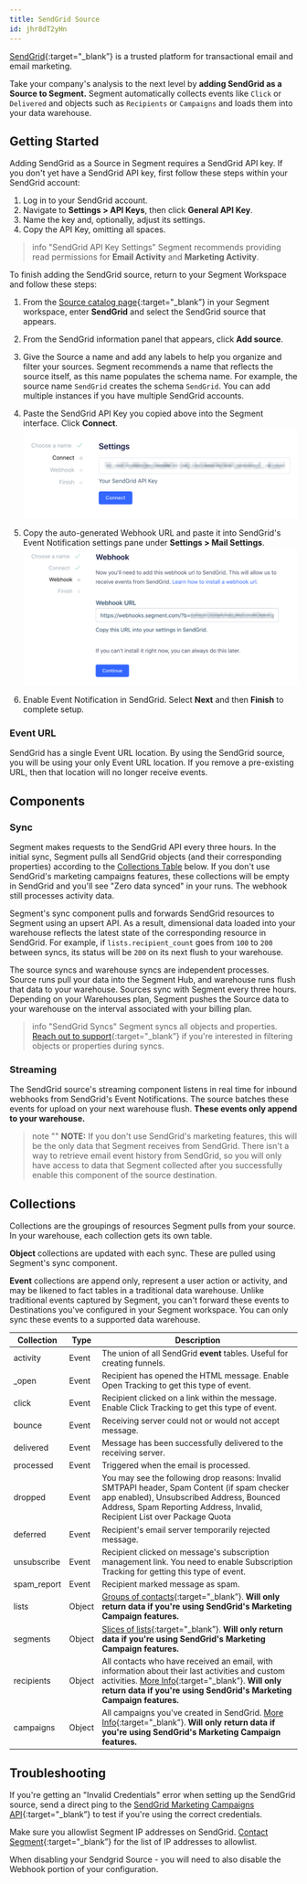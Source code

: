 ```yaml
---
title: SendGrid Source
id: jhr8dT2yHn
---
```


[SendGrid](http://sendgrid.com){:target="_blank”} is a trusted platform for transactional email and email marketing.

Take your company's analysis to the next level by **adding SendGrid as a Source to Segment.** Segment automatically  collects events like `Click` or `Delivered` and objects such as `Recipients` or `Campaigns` and loads them into your data warehouse. 

## Getting Started

Adding SendGrid as a Source in Segment requires a SendGrid API key. If you don't yet have a SendGrid API key, first follow these steps within your SendGrid account:

1.  Log in to your SendGrid account.
2.  Navigate to **Settings > API Keys**, then click **General API Key**.
3.  Name the key and, optionally, adjust its settings.
4.  Copy the API Key, omitting all spaces.

> info "SendGrid API Key Settings"
> Segment recommends providing read permissions for **Email Activity** and **Marketing Activity**.

To finish adding the SendGrid source, return to your Segment Workspace and follow these steps:

1. From the [Source catalog page](https://app.segment.com/goto-my-workspace/sources/catalog){:target="_blank”} in your Segment workspace, enter **SendGrid** and select the SendGrid source that appears.
2. From the SendGrid information panel that appears, click **Add source**.
3. Give the Source a name and add any labels to help you organize and filter your sources.
   Segment recommends a name that reflects the source itself, as this name populates the schema name. For example, the source name `SendGrid` creates the schema `SendGrid`. You can add multiple instances if you have multiple SendGrid accounts.
4. Paste the SendGrid API Key you copied above into the Segment interface. Click **Connect**.
![Screenshot of the Settings page in the setup flow for the Sendgrid source.](images/601347_Key.png)

6. Copy the auto-generated Webhook URL and paste it into SendGrid's Event Notification settings pane under **Settings > Mail Settings**.
![Screenshot of the Webhook page in the setup flow for the Sendgrid source.](images/694785_Webhook.png)

7. Enable Event Notification in SendGrid. Select **Next** and then **Finish** to complete setup.

### Event URL

SendGrid has a single Event URL location. By using the SendGrid source, you will be using your only Event URL location. If you remove a pre-existing URL, then that location will no longer receive events.

## Components

### Sync

Segment makes requests to the SendGrid API every three hours. In the initial sync, Segment pulls all SendGrid objects (and their corresponding properties) according to the [Collections Table](#collections) below. If you don't use SendGrid's marketing campaigns features, these collections will be empty in SendGrid and you'll see "Zero data synced" in your runs. The webhook still processes activity data.

Segment's sync component pulls and forwards SendGrid resources to Segment using an upsert API. As a result, dimensional data loaded into your warehouse reflects the latest state of the corresponding resource in SendGrid.  For example, if `lists.recipient_count` goes from `100` to `200` between syncs, its status will be `200` on its next flush to your warehouse.

The source syncs and warehouse syncs are independent processes. Source runs pull your data into the Segment Hub, and warehouse runs flush that data to your warehouse. Sources sync with Segment every three hours. Depending on your Warehouses plan, Segment pushes the Source data to your warehouse on the interval associated with your billing plan.

> info "SendGrid Syncs"
> Segment syncs all objects and properties. [Reach out to support](https://segment.com/help/contact/){:target="_blank”} if you're interested in filtering objects or properties during syncs.

### Streaming

The SendGrid source's streaming component listens in real time for inbound webhooks from SendGrid's Event Notifications. The source batches these events for upload on your next warehouse flush. **These events only append to your warehouse.**

> note ""
> **NOTE:** If you don't use SendGrid's marketing features, this will be the only data that Segment receives from SendGrid. There isn't a way to retrieve email event history from SendGrid, so you will only have access to data that Segment collected after you successfully enable this component of the source destination.


## Collections

Collections are the groupings of resources Segment pulls from your source. In your warehouse, each collection gets its own table.

**Object** collections are updated with each sync. These are pulled using Segment's sync component.

**Event** collections are append only, represent a user action or activity, and may be likened to fact tables in a traditional data warehouse. Unlike traditional events captured by Segment, you can't forward these events to Destinations you've configured in your Segment workspace. You can only sync these events to a supported data warehouse.


|  Collection | Type | Description |
|  ------ | ------ | ------ |
|  activity | Event | The union of all SendGrid **event** tables. Useful for creating funnels. |
|  _open | Event | Recipient has opened the HTML message. Enable Open Tracking to get this type of event. |
|  click | Event | Recipient clicked on a link within the message. Enable Click Tracking to get this type of event. |
|  bounce | Event | Receiving server could not or would not accept message. |
|  delivered | Event | Message has been successfully delivered to the receiving server. |
|  processed | Event | Triggered when the email is processed. |
|  dropped | Event | You may see the following drop reasons: Invalid SMTPAPI header, Spam Content (if spam checker app enabled), Unsubscribed Address, Bounced Address, Spam Reporting Address, Invalid, Recipient List over Package Quota |
|  deferred | Event | Recipient's email server temporarily rejected message. |
|  unsubscribe | Event | Recipient clicked on message's subscription management link. You need to enable Subscription Tracking for getting this type of event. |
|  spam_report | Event | Recipient marked message as spam. |
|  lists | Object | [Groups of contacts](https://sendgrid.com/docs/API_Reference/Web_API_v3/Marketing_Campaigns/contactdb.html){:target="_blank”}. **Will only return data if you're using SendGrid's Marketing Campaign features.** |
|  segments | Object | [Slices of lists](https://sendgrid.com/docs/API_Reference/Web_API_v3/Marketing_Campaigns/contactdb.html){:target="_blank”}. **Will only return data if you're using SendGrid's Marketing Campaign features.** |
|  recipients | Object | All contacts who have received an email, with information about their last activities and custom activities. [More Info](https://sendgrid.com/docs/API_Reference/Web_API_v3/Marketing_Campaigns/contactdb.html){:target="_blank”}.  **Will only return data if you're using SendGrid's Marketing Campaign features.** |
|  campaigns | Object | All campaigns you've created in SendGrid. [More Info](https://sendgrid.com/docs/API_Reference/Web_API_v3/Marketing_Campaigns/campaigns.html){:target="_blank”}.  **Will only return data if you're using SendGrid's Marketing Campaign features.** |

## Troubleshooting

If you're getting an "Invalid Credentials" error when setting up the SendGrid source, send a direct ping to the [SendGrid Marketing Campaigns API](https://sendgrid.com/docs/API_Reference/Web_API_v3/Marketing_Campaigns/campaigns.html){:target="_blank”} to test if you're using the correct credentials.

Make sure you allowlist Segment IP addresses on SendGrid. [Contact Segment](https://segment.com/help/contact/){:target="_blank”} for the list of IP addresses to allowlist.

When disabling your Sendgrid Source - you will need to also disable the Webhook portion of your configuration.
